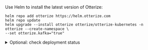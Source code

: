 Use Helm to install the latest version of Otterize:
   ```shell
   helm repo add otterize https://helm.otterize.com
   helm repo update
   helm upgrade --install otterize otterize/otterize-kubernetes -n otterize --create-namespace \
   --set otterize.kafka="true"
   ```
<details>
  <summary>Optional: check deployment status</summary>
  <div>

It can take several minutes for the pods to be `Running` and all containers to be ready.
You can monitor progress with the following command:
   ```
   kubectl get pods -n otterize -w
   ```
Once you see the following (there may be even more pods), you can stop monitoring with `Ctrl-C`:
   ```bash
   NAME                                                             READY   STATUS    RESTARTS      AGE
   intents-operator-controller-manager-6b97596d54-5qxcw             2/2     Running   0             53s
   otterize-spire-agent-9s8w7                                       1/1     Running   0             54s
   otterize-spire-agent-np2wf                                       1/1     Running   1             54s
   otterize-spire-server-0                                          1/1     Running   0             53s
   otterize-watcher-77db87cfcd-xhsrk                                1/1     Running   0             53s
   spire-integration-operator-controller-manager-65b8bf57b5-mpltl   2/2     Running   0             53s
   ```
</div>
</details>
